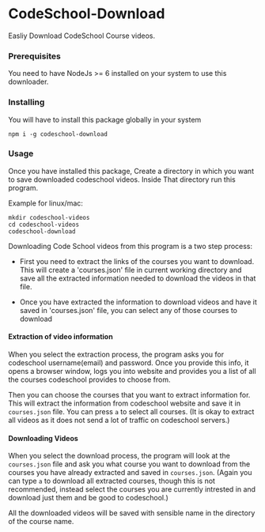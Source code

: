 # CodeSchool-Download

Easliy Download CodeSchool Course videos.

### Prerequisites

You need to have NodeJs >= 6 installed on your system to use this downloader.

### Installing

You will have to install this package globally in your system

```
npm i -g codeschool-download
```

### Usage

Once you have installed this package, Create a directory in which you want to save downloaded codeschool videos. Inside That directory run this program.

Example for linux/mac:
```
mkdir codeschool-videos
cd codeschool-videos
codeschool-download
```

Downloading Code School videos from this program is a two step process:

- First you need to extract the links of the courses you want to download. This will create a 'courses.json' file in current working directory and save all the extracted information needed to download the videos in that file. 

- Once you have extracted the information to download videos and have it saved in 'courses.json' file, you can select any of those courses to download

#### Extraction of video information
When you select the extraction process, the program asks you for codeschool username(email) and password. Once you provide this info, it opens a browser window, logs you into website and provides you a list of all the courses codeschool provides to choose from.

Then you can choose the courses that you want to extract information for. This will extract the information from codeschool website and save it in `courses.json` file.
You can press `a` to select all courses.
(It is okay to extract all videos as it does not send a lot of traffic on codeschool servers.)

#### Downloading Videos
When you select the download process, the program will look at the `courses.json` file and ask you what course you want to download from the courses you have already extracted and saved in `courses.json`.
(Again you can type `a` to download all extracted courses, though this is not recommended, instead select the courses you are currently intrested in and download just them and be good to codeschool.)

All the downloaded videos will be saved with sensible name in the directory of the course name.